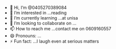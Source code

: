 - 👋 Hi, I’m @0405270389084
- 👀 I’m interested in ...reading 
- 🌱 I’m currently learning ...at unisa
- 💞️ I’m looking to collaborate on ...
- 📫 How to reach me ...contact me on 0609160557
- 😄 Pronouns: ...
- ⚡ Fun fact: ...I laugh even at serious matters 

<!---
0405270389084/0405270389084 is a ✨ special ✨ repository because its `README.md` (this file) appears on your GitHub profile.
You can click the Preview link to take a look at your changes.
--->
